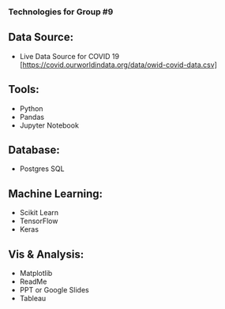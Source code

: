 ### Technologies for Group #9

## Data Source:  
- Live Data Source for COVID 19 [https://covid.ourworldindata.org/data/owid-covid-data.csv]

## Tools:
- Python
- Pandas
- Jupyter Notebook

## Database:  
- Postgres SQL

## Machine Learning:  
- Scikit Learn
- TensorFlow
- Keras

## Vis & Analysis:  
- Matplotlib
- ReadMe
- PPT or Google Slides
- Tableau


